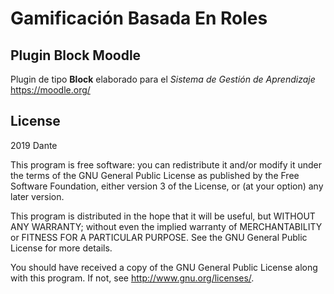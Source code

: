 # Gamificación Basada En Roles #
## Plugin Block Moodle ##

Plugin de tipo **Block** elaborado para el *Sistema de Gestión de Aprendizaje* <https://moodle.org/>
## License ##

2019 Dante

This program is free software: you can redistribute it and/or modify it under
the terms of the GNU General Public License as published by the Free Software
Foundation, either version 3 of the License, or (at your option) any later
version.

This program is distributed in the hope that it will be useful, but WITHOUT ANY
WARRANTY; without even the implied warranty of MERCHANTABILITY or FITNESS FOR A
PARTICULAR PURPOSE.  See the GNU General Public License for more details.

You should have received a copy of the GNU General Public License along with
this program.  If not, see <http://www.gnu.org/licenses/>.
